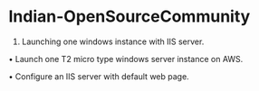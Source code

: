 # Indian-OpenSourceCommunity
1. Launching one windows instance with IIS server.

  •	Launch one T2 micro type windows server instance on AWS.

  •	Configure an IIS server with default web page.
